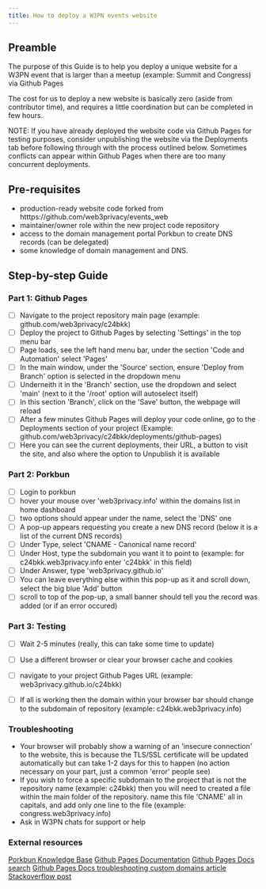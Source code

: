 ```yaml
---
title: How to deploy a W3PN events website
---
```


## Preamble

The purpose of this Guide is to help you deploy a unique website for a W3PN event that is larger than a meetup (example: Summit and Congress) via Github Pages

The cost for us to deploy a new website is basically zero (aside from contributor time), and requires a little coordination but can be completed in few hours.

NOTE: If you have already deployed the website code via Github Pages for testing purposes, consider unpublishing the website via the Deployments tab before following through with the process outlined below. Sometimes conflicts can appear within Github Pages when there are too many concurrent deployments.


## Pre-requisites
- production-ready website code forked from htttps://github.com/web3privacy/events_web
- maintainer/owner role within the new project code repository
- access to the domain management portal Porkbun to create DNS records (can be delegated)
- some knowledge of domain management and DNS.


## Step-by-step Guide

### Part 1: Github Pages
- [ ] Navigate to the project repository main page (example: github.com/web3privacy/c24bkk)
- [ ] Deploy the project to Github Pages by selecting 'Settings' in the top menu bar
- [ ] Page loads, see the left hand menu bar, under the section 'Code and Automation' select 'Pages'
- [ ] In the main window, under the 'Source' section, ensure 'Deploy from Branch' option is selected in the dropdown menu
- [ ] Underneith it in the 'Branch' section, use the dropdown and select 'main' (next to it the '/root' option will autoselect itself)
- [ ] In this section 'Branch', click on the 'Save' button, the webpage will reload
- [ ] After a few  minutes Github Pages will deploy your code online, go to the Deployments section of your project (Example: github.com/web3privacy/c24bkk/deployments/github-pages)
- [ ] Here you can see the current deployments, their URL, a button to visit the site, and also where the option to Unpublish it is available

### Part 2: Porkbun
- [ ] Login to porkbun
- [ ] hover your mouse over 'web3privacy.info' within the domains list in home dashboard
- [ ] two options should appear under the name, select the 'DNS' one
- [ ] A pop-up appears requesting you create a new DNS record (below it is a list of the current DNS records)
- [ ] Under Type, select 'CNAME - Canonical name record' 
- [ ] Under Host, type the subdomain you want it to point to (example: for c24bkk.web3privacy.info enter 'c24bkk' in this field)
- [ ] Under Answer, type 'web3privacy.github.io'
- [ ] You can leave everything else within this pop-up as it and scroll down, select the big blue 'Add' button
- [ ] scroll to top of the pop-up, a small banner should tell you the record was added (or if an error occured)

### Part 3: Testing
- [ ] Wait 2-5 minutes (really, this can take some time to update)
- [ ] Use a different browser or clear your browser cache and cookies
- [ ] navigate to your project Github Pages URL (example: web3privacy.github.io/c24bkk)
- [ ] If all is working then the domain within your browser bar should change to the subdomain of repository (example: c24bkk.web3privacy.info)


### Troubleshooting

- Your browser will probably show a warning of an 'insecure connection' to the website, this is because the TLS/SSL certificate will be updated automatically but can take 1-2 days for this to happen (no action necessary on your part, just a common 'error' people see)
- If you wish to force a specific subdomain to the project that is not the repository name (example: c24bkk) then you will need to created a file within the main folder of the repository. name this file 'CNAME' all in capitals, and add only one line to the file (example: congress.web3privacy.info) 
- Ask in W3PN chats for support or help 


### External resources

[Porkbun Knowledge Base](https://kb.porkbun.com) 
[Github Pages Documentation](https://docs.github.com/en/pages)
[Github Pages Docs search](https://docs.github.com/en/search?query=custom+domain)
[Github Pages Docs troubleshooting custom domains article](https://docs.github.com/en/pages/configuring-a-custom-domain-for-your-github-pages-site/troubleshooting-custom-domains-and-github-pages)
[Stackoverflow post](https://stackoverflow.com/questions/9082499/custom-domain-for-github-project-pages)


